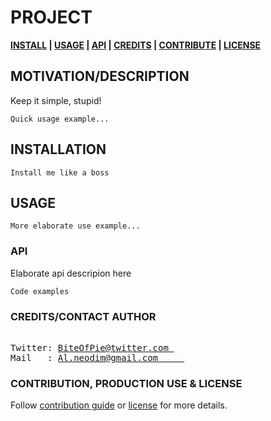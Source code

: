 <!-- [![Image caption](/project.logo.jpg)](#) -->

# PROJECT

**[INSTALL][i] | [USAGE][u] | [API][a] | [CREDITS][c] | [CONTRIBUTE][cpl] | [LICENSE][cpl]**
## MOTIVATION/DESCRIPTION
Keep it simple, stupid!

```
Quick usage example...
```

## INSTALLATION
[i]: #installation 'Installation guide'

```
Install me like a boss
```


## USAGE
[u]: #usage 'Module usage'
```
More elaborate use example...
```


### API
[a]: #api 'Module\'s API description'
Elaborate api descripion here
```
Code examples
```

### CREDITS/CONTACT AUTHOR
[c]: #creditscontact-author 'Credits & author\'s contacts info '

<pre>    
Twitter: <a href='https://twitter.com/biteofpie'>BiteOfPie@twitter.com </a>       
Mail   : <a href='mailto: al.neodim@gmail.com'>Al.neodim@gmail.com     </a>   
</pre>

### CONTRIBUTION, PRODUCTION USE & LICENSE

[cpl]:#contribution-production-use--license 'Contribution guide, usage in production status & license info'

Follow <a href='/CONTRIBUTION'>contribution guide</a> or <a href='/LICENSE'>license</a> for more details.

